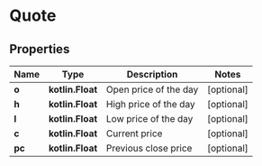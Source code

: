 
# Quote

## Properties
Name | Type | Description | Notes
------------ | ------------- | ------------- | -------------
**o** | **kotlin.Float** | Open price of the day |  [optional]
**h** | **kotlin.Float** | High price of the day |  [optional]
**l** | **kotlin.Float** | Low price of the day |  [optional]
**c** | **kotlin.Float** | Current price |  [optional]
**pc** | **kotlin.Float** | Previous close price |  [optional]




